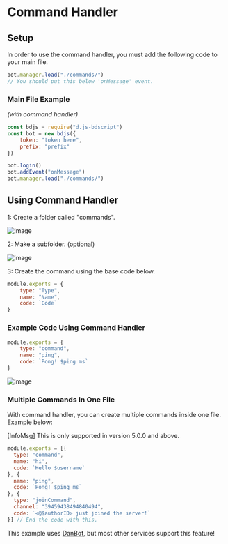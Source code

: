 # Command Handler

## Setup
In order to use the command handler, you must add the following code to your main file.
```js
bot.manager.load("./commands/")
// You should put this below 'onMessage' event.
```


### Main File Example
*(with command handler)*
```js
const bdjs = require("d.js-bdscript")
const bot = new bdjs({
    token: "token here",
    prefix: "prefix"
})

bot.login()
bot.addEvent("onMessage")
bot.manager.load("./commands/")
```

## Using Command Handler
1: Create a folder called "commands".

![image](https://user-images.githubusercontent.com/69215413/121552384-6cc98180-c9de-11eb-9bd4-6e94ff30884b.png)

2: Make a subfolder. (optional)

![image](https://user-images.githubusercontent.com/69215413/121552488-82d74200-c9de-11eb-9761-e53053108c4f.png)


3: Create the command using the base code below.
```js
module.exports = {
    type: "Type",
    name: "Name", 
    code: `Code`
}
```

### Example Code Using Command Handler
```js
module.exports = {
    type: "command",
    name: "ping", 
    code: `Pong! $ping ms`
}
```

![image](https://user-images.githubusercontent.com/69215413/121552642-9f737a00-c9de-11eb-806c-0692782cbdcc.png)

### Multiple Commands In One File
With command handler, you can create multiple commands inside one file. Example below:

[InfoMsg] This is only supported in version 5.0.0 and above.

```js
module.exports = [{
  type: "command",
  name: "hi",
  code: `Hello $username`
}, {
  name: "ping",
  code: `Pong! $ping ms`
}, {
  type: "joinCommand",
  channel: "39459438494840494",
  code: `<@$authorID> just joined the server!` 
}] // End the code with this.
```

<InfoMsg> This example uses [DanBot](https://danbot.host), but most other services support this feature!


